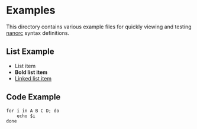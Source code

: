 Examples
========

This directory contains various example files for quickly viewing and
testing [nanorc][1] syntax definitions.

[1]: http://www.nano-editor.org/dist/v2.3/nanorc.5.html "nanorc man page"

List Example
------------

- List item
- **Bold list item**
- [Linked list item](http://example.org "Example Link")

Code Example
------------

    for i in A B C D; do
        echo $i
    done
